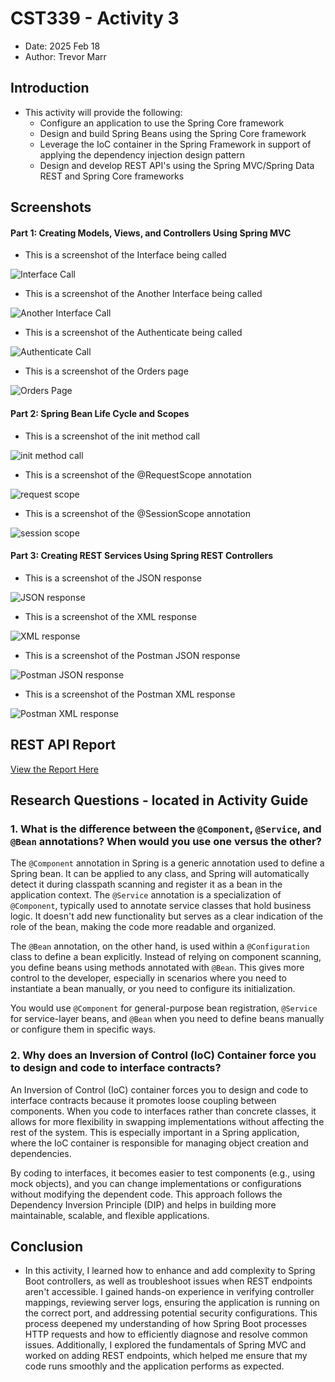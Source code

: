 # CST339 - Activity 3

- Date:  2025 Feb 18
- Author: Trevor Marr

## Introduction

- This activity will provide the following:
     - Configure an application to use the Spring Core framework
     - Design and build Spring Beans using the Spring Core framework
     - Leverage the IoC container in the Spring Framework in support of applying the dependency injection design pattern
     - Design and develop REST API's using the Spring MVC/Spring Data REST and Spring Core frameworks

## Screenshots

#### Part 1:  Creating Models, Views, and Controllers Using Spring MVC

- This is a screenshot of the Interface being called

![Interface Call](pt1.png)

- This is a screenshot of the Another Interface being called

![Another Interface Call](pt2.png)

- This is a screenshot of the Authenticate being called

![Authenticate Call](pt3.png)

- This is a screenshot of the Orders page

![Orders Page](pt4.png)

#### Part 2:  Spring Bean Life Cycle and Scopes

- This is a screenshot of the init method call

![init method call](pt5.png)

- This is a screenshot of the @RequestScope annotation

![request scope](pt6.png)

- This is a screenshot of the @SessionScope annotation

![session scope](pt7.png)

#### Part 3:  Creating REST Services Using Spring REST Controllers

- This is a screenshot of the JSON response

![JSON response](pt8.png)

- This is a screenshot of the XML response

![XML response](pt9.png)

- This is a screenshot of the Postman JSON response

![Postman JSON response](pt10.png)

- This is a screenshot of the Postman XML response

![Postman XML response](pt11.png)

## REST API Report
[View the Report Here](APIDoc.md)
## Research Questions - located in Activity Guide

### 1. What is the difference between the `@Component`, `@Service`, and `@Bean` annotations? When would you use one versus the other?

The `@Component` annotation in Spring is a generic annotation used to define a Spring bean. It can be applied to any class, and Spring will automatically detect it during classpath scanning and register it as a bean in the application context. The `@Service` annotation is a specialization of `@Component`, typically used to annotate service classes that hold business logic. It doesn't add new functionality but serves as a clear indication of the role of the bean, making the code more readable and organized.

The `@Bean` annotation, on the other hand, is used within a `@Configuration` class to define a bean explicitly. Instead of relying on component scanning, you define beans using methods annotated with `@Bean`. This gives more control to the developer, especially in scenarios where you need to instantiate a bean manually, or you need to configure its initialization.

You would use `@Component` for general-purpose bean registration, `@Service` for service-layer beans, and `@Bean` when you need to define beans manually or configure them in specific ways.

### 2. Why does an Inversion of Control (IoC) Container force you to design and code to interface contracts?

An Inversion of Control (IoC) container forces you to design and code to interface contracts because it promotes loose coupling between components. When you code to interfaces rather than concrete classes, it allows for more flexibility in swapping implementations without affecting the rest of the system. This is especially important in a Spring application, where the IoC container is responsible for managing object creation and dependencies. 

By coding to interfaces, it becomes easier to test components (e.g., using mock objects), and you can change implementations or configurations without modifying the dependent code. This approach follows the Dependency Inversion Principle (DIP) and helps in building more maintainable, scalable, and flexible applications.

## Conclusion

- In this activity, I learned how to enhance and add complexity to Spring Boot controllers, as well as troubleshoot issues when REST endpoints aren't accessible. I gained hands-on experience in verifying controller mappings, reviewing server logs, ensuring the application is running on the correct port, and addressing potential security configurations. This process deepened my understanding of how Spring Boot processes HTTP requests and how to efficiently diagnose and resolve common issues. Additionally, I explored the fundamentals of Spring MVC and worked on adding REST endpoints, which helped me ensure that my code runs smoothly and the application performs as expected.
